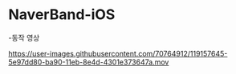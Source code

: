 # NaverBand-iOS
-동작 영상

https://user-images.githubusercontent.com/70764912/119157645-5e97dd80-ba90-11eb-8e4d-4301e373647a.mov


